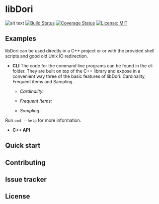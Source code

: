 # libDori
![alt text](https://img.shields.io/badge/release-0.0.1-green.svg)
[![Build Status](https://travis-ci.org/jomsdev/libDori.svg?branch=master)](https://travis-ci.org/jomsdev/libDori)
[![Coverage Status](https://coveralls.io/repos/github/jomsdev/libDori/badge.svg?branch=master)](https://coveralls.io/github/jomsdev/libDori?branch=master)
[![License: MIT](https://img.shields.io/badge/License-MIT-yellow.svg)](https://opensource.org/licenses/MIT)


## Examples

libDori can be used directly in a C++ project or or with the provided shell scripts and good old Unix IO redirection.

- **CLI**
The code for the command line programs can be found in the cli folder. They are built on top of the C++ library and expose 
in a convenient way three of the basic features of libDori: Cardinality, Frequent items and Sampling.

    - *Cardinality:* 

    - *Frequent Items:*

    - *Sampling:*

Run `cmd --help` for more information.

- **C++ API**

## Quick start

## Contributing

## Issue tracker

## License
